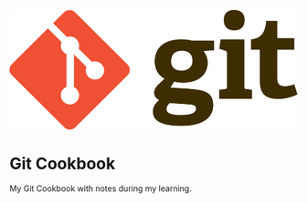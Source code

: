 <p align="center">
 <img src="/assets/git-logo.png" alt="Git logo">
</p>

# Git Cookbook

My Git Cookbook with notes during my learning.

